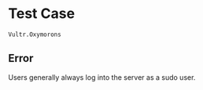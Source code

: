 # Test Case

    Vultr.Oxymorons

## Error

Users generally always log into the server as a sudo user.
